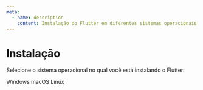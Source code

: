 ```yaml
---
meta:
  - name: description
    content: Instalação do Flutter em diferentes sistemas operacionais.
---
```


# Instalação

Selecione o sistema operacional no qual você está instalando o Flutter:

<div class="card-deck">
    <card-button link="./instalacao/windows">
        Windows <i class="icon-windows"></i>
    </card-button>
    <card-button link="./instalacao/macos">
        macOS <i class="icon-apple"></i>
    </card-button>
    <card-button link="./instalacao/macos">
        Linux <i class="icon-linux"></i>
    </card-button>
</div>
